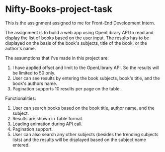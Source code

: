 # Nifty-Books-project-task

This is the assignment assigned to me for Front-End Development Intern. 

The assignment is to build a web app using OpenLibrary API to read and display the list of books based on the user input. The results has to be displayed on the basis of the book's subjects, title of the book, or the author's name.

The assumptions that I've made in this project are: 

1. I have applied offset and limit to the OpenLIbrary API. So the results will be limited to 50 only.
2. User can see results by entering the book subjects, book's title, and the book's authors name.
3. Pagination supports 10 results per page on the table.

Functionalities: 

1. User can search books based on the book title, author name, and the subject.
2. Results are shown in Table format.
3. Loading animation during API call.
4. Pagination support.
5. User can also search any other subjects (besides the trending subjects lists) and the results will be displayed based on the subject name entered.

